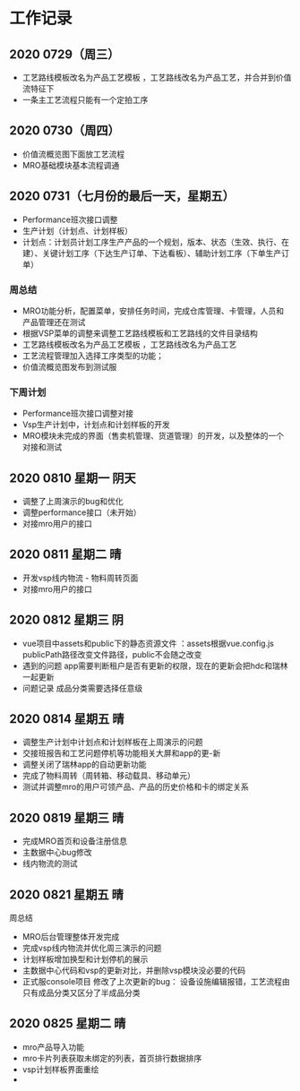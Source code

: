 # 工作记录

## 2020 0729（周三）
- 工艺路线模板改名为产品工艺模板 ，工艺路线改名为产品工艺，并合并到价值流特征下
- 一条主工艺流程只能有一个定拍工序

## 2020 0730（周四）
- 价值流概览图下面放工艺流程
- MRO基础模块基本流程调通

## 2020 0731（七月份的最后一天，星期五）

- Performance班次接口调整
- 生产计划（计划点、计划样板）
- 计划点：计划员计划工序生产产品的一个规划，版本、状态（生效、执行、在建）、关键计划工序（下达生产订单、下达看板）、辅助计划工序（下单生产订单）

### 周总结

- MRO功能分析，配置菜单，安排任务时间，完成仓库管理、卡管理，人员和产品管理还在测试
- 根据VSP菜单的调整来调整工艺路线模板和工艺路线的文件目录结构
- 工艺路线模板改名为产品工艺模板 ，工艺路线改名为产品工艺
- 工艺流程管理加入选择工序类型的功能；
- 价值流概览图发布到测试服
### 下周计划

- Performance班次接口调整对接
- Vsp生产计划中，计划点和计划样板的开发
- MRO模块未完成的界面（售卖机管理、货道管理）的开发，以及整体的一个对接和测试


## 2020 0810 星期一 阴天
- 调整了上周演示的bug和优化
- 调整performance接口（未开始）
- 对接mro用户的接口

## 2020 0811 星期二 晴
- 开发vsp线内物流 - 物料周转页面
- 对接mro用户的接口


## 2020 0812 星期三 阴

- vue项目中assets和public下的静态资源文件 ：assets根据vue.config.js publicPath路径改变文件路径，public不会随之改变
- 遇到的问题 app需要判断租户是否有更新的权限，现在的更新会把hdc和瑞林一起更新
- 问题记录 成品分类需要选择任意级 

## 2020 0814 星期五 晴

- 调整生产计划中计划点和计划样板在上周演示的问题
- 交接班报告和工艺问题停机等功能相关大屏和app的更-新
- 调整关闭了瑞林app的自动更新功能 
- 完成了物料周转（周转箱、移动载具、移动单元） 
- 测试并调整mro的用户可领产品、产品的历史价格和卡的绑定关系

## 2020 0819 星期三 晴

- 完成MRO首页和设备注册信息
- 主数据中心bug修改
- 线内物流的测试

## 2020 0821 星期五 晴
周总结

- MRO后台管理整体开发完成
- 完成vsp线内物流并优化周三演示的问题
- 计划样板增加换型和计划停机的展示
- 主数据中心代码和vsp的更新对比，并删除vsp模块没必要的代码
- 正式服console项目 修改了上次更新的bug： 设备设施编辑报错，工艺流程由只有成品分类又区分了半成品分类


## 2020 0825 星期二 晴

- mro产品导入功能
- mro卡片列表获取未绑定的列表，首页排行数据排序
- vsp计划样板界面重绘
- 